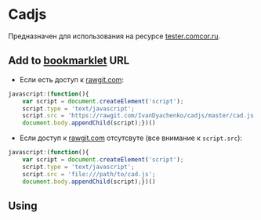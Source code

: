 # Cadjs

Предназначен для использования на ресурсе [tester.comcor.ru](http://tester.comcor.ru/).

## Add to [bookmarklet](https://en.wikipedia.org/wiki/Bookmarklet) URL
* Если есть доступ к [rawgit.com](https://rawgit.com/):
```js
javascript:(function(){
    var script = document.createElement('script');
    script.type = 'text/javascript';
    script.src = 'https://rawgit.com/IvanDyachenko/cadjs/master/cad.js';
    document.body.appendChild(script);})()
```
* Если доступ к [rawgit.com](https://rawgit.com/) отсутсвуте (все внимание к `script.src`):
```js
javascript:(function(){
    var script = document.createElement('script');
    script.type = 'text/javascript';
    script.src = 'file:///path/to/cad.js';
    document.body.appendChild(script);})()
```

## Using


